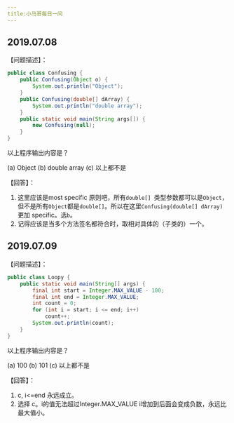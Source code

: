 ```yaml
---
title:小马哥每日一问
---
```


## 2019.07.08

【问题描述】：

```java
public class Confusing {
    public Confusing(Object o) {
        System.out.println("Object");
    }
    public Confusing(double[] dArray) {
        System.out.println("double array");
    }
    public static void main(String args[]) {
        new Confusing(null);
    }
}
```

以上程序输出内容是？

(a) Object
(b) double array
(c) 以上都不是

【回答】：

1. 这里应该是most specific 原则吧，所有`double[] `类型参数都可以是`Object`，但不是所有`Object`都是`double[]`。所以在这里`Confusing(double[] dArray)` 更加 specific。选`b`。
2. 记得应该是当多个方法签名都符合时，取相对具体的（子类的）一个。

## 2019.07.09

【问题描述】：

```java
public class Loopy {
    public static void main(String[] args) {
        final int start = Integer.MAX_VALUE - 100;
        final int end = Integer.MAX_VALUE;
        int count = 0;
        for (int i = start; i <= end; i++)
            count++;
        System.out.println(count);
    }
}
```

以上程序输出内容是？

(a) 100
(b) 101
(c) 以上都不是

【回答】：

1. c, i<=end 永远成立。
2. 选择 c。i的值无法超过Integer.MAX_VALUE i增加到后面会变成负数，永远比最大值小。